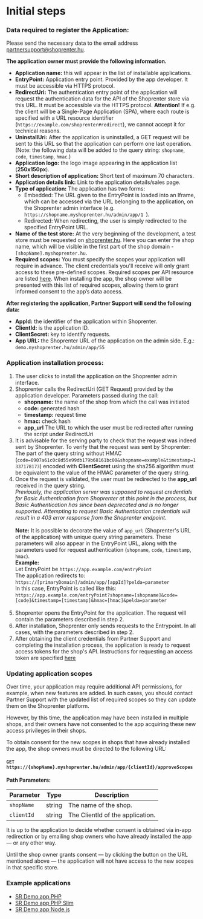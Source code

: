# Initial steps

### Data required to register the Application:

Please send the necessary data to the email address partnersupport@shoprenter.hu.

**The application owner must provide the following information.**
- **Application name:** this will appear in the list of installable applications.
- **EntryPoint:** Application entry point. Provided by the app developer. It must be accessible via HTTPS protocol.
- **RedirectUri:** The authentication entry point of the application will request the authentication data for the API of the Shoprenter store via this URL. It must be accessible via the HTTPS protocol.
  **Attention!** If e.g. the client will be a Single-Page Application (SPA), where each route is specified with a URL resource identifier (`https://example.com/shoprenter#redirect`), we cannot accept it for technical reasons.
- **UninstallUri:** After the application is uninstalled, a GET request will be sent to this URL so that the application can perform one last operation.
  (Note: the following data will be added to the query string: `shopname`, `code`, `timestamp`, `hmac`.)
- **Application logo:** the logo image appearing in the application list (**250x150px**).
- **Short description of application:** Short text of maximum 70 characters.
- **Application details link:** Link to the application details/sales page.
- **Type of application:** The application has two forms:
    - Embedded: The URL given to the EntryPoint is loaded into an Iframe, which can be accessed via the URL belonging to the application, on the Shoprenter admin interface (e.g. `https://shopname.myshoprenter.hu/admin/app/1 `).
    - Redirected: When redirecting, the user is simply redirected to the specified EntryPoint URL.
- **Name of the test store:** At the very beginning of the development, a test store must be requested on [shoprenter.hu](https://www.shoprenter.hu/tesztigenyles/?devstore=1).
  Here you can enter the shop name, which will be visible in the first part of the shop domain - `[shopName].myshoprenter.hu`.
- **Required scopes:** You must specify the scopes your application will require in advance. The client credentials you'll receive will only grant access to these pre-defined scopes. Required scopes per API resource are listed [here](). When installing the app, the shop owner will be presented with this list of required scopes, allowing them to grant informed consent to the app’s data access.

**After registering the application, Partner Support will send the following data:**
- **AppId:** the identifier of the application within Shoprenter.
- **ClientId:** is the application ID.
- **ClientSecret:** key to identify requests.
- **App URL:** the Shoprenter URL of the application on the admin side. E.g.: `demo.myshoprenter.hu/admin/app/55`

### Application installation process:
1. The user clicks to install the application on the Shoprenter admin interface.
2. Shoprenter calls the RedirectUri (GET Request) provided by the application developer.
   Parameters passed during the call:
    - **shopname:** the name of the shop from which the call was initiated
    - **code:** generated hash
    - **timestamp:** request time
    - **hmac:** check hash
    - **app_url** The URL to which the user must be redirected after running the script under RedirectUri
3. It is advisable for the serving party to check that the request was indeed sent by Shoprenter.
   To verify that the request was sent by Shoprenter:
   The part of the query string without HMAC (`code=0907a61c0c8d55e99db179b68161bc00&shopname=example&timestamp=1337178173`) encoded with **ClientSecret** using the sha256 algorithm must be equivalent to the value of the HMAC parameter of the query string.
4. Once the request is validated, the user must be redirected to the **app_url** received in the query string. <br> _Previously, the application server was supposed to request credentials for Basic Authentication from Shoprenter at this point in the process, but Basic Authentication has since been deprecated and is no longer supported. Attempting to request Basic Authentication credentials will result in a 403 error response from the Shoprenter endpoint._ <br><br>**Note:** It is possible to decorate the value of `app_url` (Shoprenter's URL of the application) with unique query string parameters.
   These parameters will also appear in the EntryPoint URL, along with the parameters used for request authentication (`shopname`, `code`, `timestamp`, `hmac`).<br>
   **Example:** <br> Let EntryPoint be `https://app.example.com/entryPoint`<br>
   The application redirects to: `https://[primaryDomain]/admin/app/[appId]?pelda=parameter`<br>
   In this case, EntryPoint is called like this: `https://app.example.com/entryPoint?shopname=[shopname]&code=[code]&timestamp=[timestamp]&hmac=[hmac]&pelda=parameter`<br><br>
5. Shoprenter opens the EntryPoint for the application. The request will contain the parameters described in step 2.
6. After installation, Shoprenter only sends requests to the Entrypoint. In all cases, with the parameters described in step 2.
7. After obtaining the client credentials from Partner Support and completing the installation process, the application is ready to request access tokens for the shop's API. Instructions for requesting an access token are specified [here](../api/11_acquiring_an_access_token.md)

### Updating application scopes

Over time, your application may require additional API permissions, for example, when new features are added. In such cases, you should contact Partner Support with the updated list of required scopes so they can update them on the Shoprenter platform.

However, by this time, the application may have been installed in multiple shops, and their owners have not consented to the app acquiring these new access privileges in their shops.

To obtain consent for the new scopes in shops that have already installed the app, the shop owners must be directed to the following URL:

#### `GET https://{shopName}.myshoprenter.hu/admin/app/{clientId}/approveScopes`

**Path Parameters:**

| Parameter  | Type   | Description                      |
|------------|--------|----------------------------------|
| `shopName` | string | The name of the shop.            |
| `clientId` | string | The ClientId of the application. |

It is up to the application to decide whether consent is obtained via in-app redirection or by emailing shop owners who have already installed the app — or any other way. 

Until the shop owner grants consent — by clicking the button on the URL mentioned above — the application will not have access to the new scopes in that specific store.


### Example applications
- [SR Demo app PHP](https://github.com/Shoprenter/sr-demo-app-php)
- [SR Demo app PHP Slim](https://github.com/Shoprenter/sr-demo-app-php-slim)
- [SR Demo app Node.js](https://github.com/Shoprenter/sr-demo-app-node)
